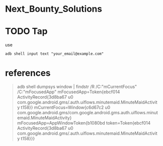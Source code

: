# Next_Bounty_Solutions
# TODO Tap
use 
```
adb shell input text "your_email@example.com"
```

# references

>adb shell dumpsys window | findstr /R /C:"mCurrentFocus" /C:"mFocusedApp"
    mFocusedApp=Token{ebcf014 ActivityRecord{3d8ba67 u0 com.google.android.gms/.auth.uiflows.minutemaid.MinuteMaidActivity t158}}
  mCurrentFocus=Window{c6d67c2 u0 com.google.android.gms/com.google.android.gms.auth.uiflows.minutemaid.MinuteMaidActivity}
  mFocusedApp=AppWindowToken{b1080bd token=Token{ebcf014 ActivityRecord{3d8ba67 u0 com.google.android.gms/.auth.uiflows.minutemaid.MinuteMaidActivity t158}}}
